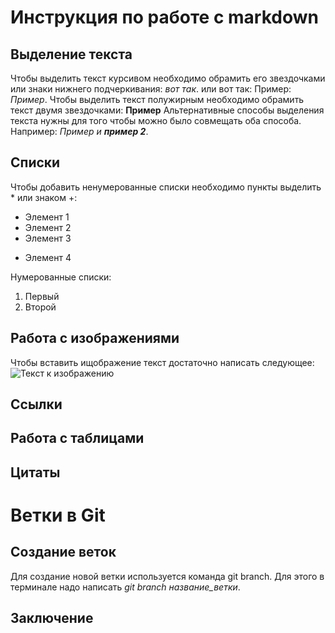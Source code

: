 # Инструкция по работе с markdown

## Выделение текста

Чтобы выделить текст курсивом необходимо обрамить его звездочками или знаки нижнего подчеркивания: _вот так_. или вот так: Пример: *Пример*. Чтобы выделить текст полужирным необходимо обрамить текст двумя звездочками: **Пример**
Альтернативные способы выделения текста нужны для того чтобы можно было совмещать оба способа. Например: _Пример и **пример 2**_.


## Списки

Чтобы добавить ненумерованные списки необходимо пункты выделить * или знаком +:

* Элемент 1
* Элемент 2
* Элемент 3
+ Элемент 4

Нумерованные списки:
1. Первый
2. Второй

## Работа с изображениями

Чтобы вставить ищображение  текст достаточно написать следующее:
![Текст к изображению](desktop.png)

## Ссылки

## Работа с таблицами

## Цитаты

# Ветки в Git  
## Создание веток

Для создание новой ветки используется команда git branch. Для этого в терминале надо написать *git branch _название_ветки_*.

## Заключение


